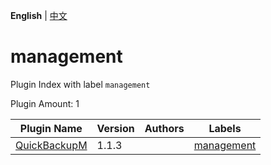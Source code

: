**English** | [中文](readme-zh_cn.md)

# management

Plugin Index with label `management`

Plugin Amount: 1

| Plugin Name | Version | Authors | Labels |
| --- | --- | --- | --- |
| [QuickBackupM](/plugins/quick_backup_multi/readme.md) | 1.1.3 |  | [management](/labels/management/readme.md) |
